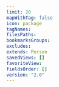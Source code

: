 ```yaml
---
limit: 20
mapWithTag: false
icon: package
tagNames: 
filesPaths: 
bookmarksGroups: 
excludes: 
extends: Person
savedViews: []
favoriteView: 
fieldsOrder: []
version: "2.0"
---
```

